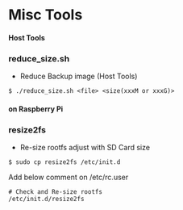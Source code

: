Misc Tools
============================

#### Host Tools


### reduce_size.sh
 - Reduce Backup image (Host Tools)
``` 
$ ./reduce_size.sh <file> <size(xxxM or xxxG)>
```


#### on Raspberry Pi


### resize2fs
 - Re-size rootfs adjust with SD Card size
``` 
$ sudo cp resize2fs /etc/init.d
``` 

Add below comment on /etc/rc.user
``` 
# Check and Re-size rootfs
/etc/init.d/resize2fs
```
